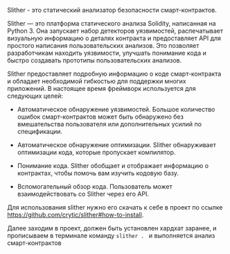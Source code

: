 Slither - это статический анализатор безопасности смарт-контрактов. 

Slither — это платформа статического анализа Solidity, написанная на Python 3. Она запускает набор детекторов уязвимостей, распечатывает визуальную информацию о деталях контракта и предоставляет API для простого написания пользовательских анализов. Это позволяет разработчикам находить уязвимости, улучшать понимание кода и быстро создавать прототипы пользовательских анализов.

Slither предоставляет подробную информацию о коде смарт-контракта и обладает необходимой гибкостью для поддержки многих приложений. В настоящее время фреймворк используется для следующих целей:

* Автоматическое обнаружение уязвимостей.
Большое количество ошибок смарт-контрактов может быть обнаружено без вмешательства пользователя или дополнительных усилий по спецификации.

* Автоматическое обнаружение оптимизации.
Slither обнаруживает оптимизации кода, которые пропускает компилятор.

* Понимание кода. 
Slither обобщает и отображает информацию о контрактах, чтобы помочь вам изучить кодовую базу.

* Вспомогательный обзор кода. 
Пользователь может взаимодействовать со Slither через его API.

Для использования slither нужно его скачать к себе в проект по ссылке https://github.com/crytic/slither#how-to-install.

Далее заходим в проект, должен быть установлен хардхат заранее, и прописываем в терминале команду `slither . ` и выполняется анализ смарт-контрактов

